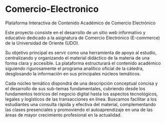 # Comercio-Electronico

Plataforma Interactiva de Contenido Académico de Comercio Electrónico

Este proyecto consiste en el desarrollo de un sitio web informativo y educativo dedicado a la asignatura de Comercio Electrónico (E-commerce) de la Universidad de Oriente (UDO).

Su objetivo principal es servir como una herramienta de apoyo al estudio, centralizando y organizando el material didáctico de la materia de una forma clara y accesible. La plataforma estructurará el contenido académico siguiendo rigurosamente el programa analítico oficial de la cátedra, desglosando la información en sus principales núcleos temáticos.

Cada núcleo temático dispondrá de una descripción conceptual concisa y el desarrollo de sus sub-temas fundamentales, cubriendo desde los fundamentos teóricos del negocio digital hasta los aspectos tecnológicos, legales y logísticos de las transacciones en línea. Buscamos facilitar a los estudiantes una consulta rápida y efectiva del material, complementando las clases presenciales y promoviendo el autoaprendizaje en una de las áreas de mayor crecimiento profesional en la actualidad.
